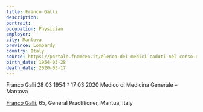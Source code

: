 ```yaml
---
title: Franco Galli
description: 
portrait: 
occupation: Physician
employer: 
city: Mantova
province: Lombardy
country: Italy 
source: https://portale.fnomceo.it/elenco-dei-medici-caduti-nel-corso-dellepidemia-di-covid-19/
birth_date: 1954-03-28
death_date: 2020-03-17
---
```


Franco Galli 28 03 1954 † 17 03 2020
Medico di Medicina Generale  – Mantova

<a href="https://portale.fnomceo.it/elenco-dei-medici-caduti-nel-corso-dellepidemia-di-covid-19/">Franco Galli</a>, 65, General Practitioner, Mantua, Italy
